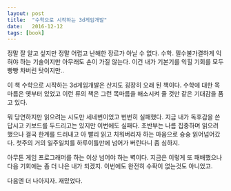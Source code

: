 ```yaml
---
layout: post
title:  "수학으로 시작하는 3d게임개발"
date:   2016-12-12
tags: [book]
---
```


정말 잘 알고 싶지만 정말 어렵고 난해한 장르가 아닐 수 없다. 수학. 필수불가결하게 익혀야 하는 기술이지만 아무래도 손이 가질 않는다. 이건 내가 기본기를 익힐 기회를 모두 빵빵 차버린 탓이지만.. 

  이 책 수학으로 시작하는 3d게임개발은 산지도 굉장히 오래 된 책이다. 수학에 대한 목마름은 옛부터 있었고 이런 류의 책은 그런 목마름을 해소시켜 줄 것만 같은 기대감을 품고 있다. 

  뭐 당연하지만 읽으려는 시도만 세네번이었고 번번히 실패했다. 지금 내가 독후감을 쓴답시고 키보드를 두드리고는 있지만 이번에도 실패다. 초반부는 나름 집중하며 읽으려 했으나 결국 한계를 드러내고 아 빨리 읽고 치워버리자 하는 마음으로 슝슝 읽어넘어갔다. 첫주의 거의 일주일치를 하루이틀만에 넘어가 버린다니 좀 심하지. 

  아무튼 게임 프로그래머를 하는 이상 넘어야 하는 벽이다. 지금은 이렇게 또 패배했으나 다음 기회에는 좀 더 나은 내가 되겠지. 이번에도 완전히 수확이 없는것도 아니었고. 

  다음엔 더 나아지자. 재밌었다.